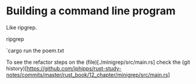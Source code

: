 # Building a command line program

Like ripgrep.

ripgrep


`cargo run the poem.txt

To see the refactor steps on the (file)[./minigrep/src/main.rs] check the
(git history)[https://github.com/iphipps/rust-study-notes/commits/master/rust_book/12_chapter/minigrep/src/main.rs]
